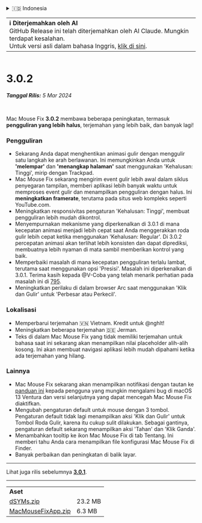 <details>
<summary>🇮🇩 Indonesia</summary>

[🇬🇧 English (GitHub)](https://github.com/noah-nuebling/mac-mouse-fix/releases/tag/3.0.2)\
[🇦🇩 Català](https://redirect.macmousefix.com/?target=mmf-release&tag=3.0.2&locale=ca)\
[🇩🇪 Deutsch](https://redirect.macmousefix.com/?target=mmf-release&tag=3.0.2&locale=de)\
[🇪🇸 Español](https://redirect.macmousefix.com/?target=mmf-release&tag=3.0.2&locale=es)\
[🇫🇷 Français](https://redirect.macmousefix.com/?target=mmf-release&tag=3.0.2&locale=fr)\
**🇮🇩 Indonesia**\
[🇮🇹 Italiano](https://redirect.macmousefix.com/?target=mmf-release&tag=3.0.2&locale=it)\
[🇭🇺 Magyar](https://redirect.macmousefix.com/?target=mmf-release&tag=3.0.2&locale=hu)\
[🇳🇱 Nederlands](https://redirect.macmousefix.com/?target=mmf-release&tag=3.0.2&locale=nl)\
[🇵🇱 Polski](https://redirect.macmousefix.com/?target=mmf-release&tag=3.0.2&locale=pl)\
[🇧🇷 Português (Brasil)](https://redirect.macmousefix.com/?target=mmf-release&tag=3.0.2&locale=pt-BR)\
[🇵🇹 Português (Portugal)](https://redirect.macmousefix.com/?target=mmf-release&tag=3.0.2&locale=pt-PT)\
[🇷🇴 Română](https://redirect.macmousefix.com/?target=mmf-release&tag=3.0.2&locale=ro)\
[🇸🇪 Svenska](https://redirect.macmousefix.com/?target=mmf-release&tag=3.0.2&locale=sv)\
[🇻🇳 Tiếng Việt](https://redirect.macmousefix.com/?target=mmf-release&tag=3.0.2&locale=vi)\
[🇹🇷 Türkçe](https://redirect.macmousefix.com/?target=mmf-release&tag=3.0.2&locale=tr)\
[🇨🇿 Čeština](https://redirect.macmousefix.com/?target=mmf-release&tag=3.0.2&locale=cs)\
[🇬🇷 Ελληνικά](https://redirect.macmousefix.com/?target=mmf-release&tag=3.0.2&locale=el)\
[🇷🇺 Русский](https://redirect.macmousefix.com/?target=mmf-release&tag=3.0.2&locale=ru)\
[🇺🇦 Українська](https://redirect.macmousefix.com/?target=mmf-release&tag=3.0.2&locale=uk)\
[🇮🇱 עברית](https://redirect.macmousefix.com/?target=mmf-release&tag=3.0.2&locale=he)\
[🇸🇦 العربية](https://redirect.macmousefix.com/?target=mmf-release&tag=3.0.2&locale=ar)\
[🇮🇳 हिन्दी](https://redirect.macmousefix.com/?target=mmf-release&tag=3.0.2&locale=hi)\
[🇹🇭 ไทย](https://redirect.macmousefix.com/?target=mmf-release&tag=3.0.2&locale=th)\
[🇨🇳 中文 (简体)](https://redirect.macmousefix.com/?target=mmf-release&tag=3.0.2&locale=zh-Hans)\
[🇨🇳 中文 (繁體)](https://redirect.macmousefix.com/?target=mmf-release&tag=3.0.2&locale=zh-Hant)\
[🇭🇰 中文（香港)](https://redirect.macmousefix.com/?target=mmf-release&tag=3.0.2&locale=zh-HK)\
[🇯🇵 日本語](https://redirect.macmousefix.com/?target=mmf-release&tag=3.0.2&locale=ja)\
[🇰🇷 한국어](https://redirect.macmousefix.com/?target=mmf-release&tag=3.0.2&locale=ko)\
[Help translate Mac Mouse Fix to different languages!](https://github.com/noah-nuebling/mac-mouse-fix/discussions/731)
</details>
<table align=><td>
<b>ℹ️ Diterjemahkan oleh AI</b><br>
GitHub Release ini telah diterjemahkan oleh AI Claude. Mungkin terdapat kesalahan.<br>
Untuk versi asli dalam bahasa Inggris, <a href="https://github.com/noah-nuebling/mac-mouse-fix/releases/tag/3.0.2">klik di sini</a>.
</td></table>

<table></table>

# 3.0.2
***Tanggal Rilis:** 5 Mar 2024*

<br>

Mac Mouse Fix **3.0.2** membawa beberapa peningkatan, termasuk **pengguliran yang lebih halus**, terjemahan yang lebih baik, dan banyak lagi!

### Pengguliran

- Sekarang Anda dapat menghentikan animasi gulir dengan menggulir satu langkah ke arah berlawanan. Ini memungkinkan Anda untuk **'melempar'** dan **'menangkap halaman'** saat menggunakan 'Kehalusan: Tinggi', mirip dengan Trackpad.
- Mac Mouse Fix sekarang mengirim event gulir lebih awal dalam siklus penyegaran tampilan, memberi aplikasi lebih banyak waktu untuk memproses event gulir dan menampilkan pengguliran dengan halus. Ini **meningkatkan framerate**, terutama pada situs web kompleks seperti YouTube.com.
- Meningkatkan responsivitas pengaturan 'Kehalusan: Tinggi', membuat pengguliran lebih mudah dikontrol.
- Menyempurnakan mekanisme yang diperkenalkan di 3.0.1 di mana kecepatan animasi menjadi lebih cepat saat Anda menggerakkan roda gulir lebih cepat ketika menggunakan 'Kehalusan: Regular'. Di 3.0.2 percepatan animasi akan terlihat lebih konsisten dan dapat diprediksi, membuatnya lebih nyaman di mata sambil memberikan kontrol yang baik.
- Memperbaiki masalah di mana kecepatan pengguliran terlalu lambat, terutama saat menggunakan opsi 'Presisi'. Masalah ini diperkenalkan di 3.0.1. Terima kasih kepada @V-Coba yang telah menarik perhatian pada masalah ini di [795](https://github.com/noah-nuebling/mac-mouse-fix/issues/795).
- Meningkatkan perilaku di dalam browser Arc saat menggunakan 'Klik dan Gulir' untuk 'Perbesar atau Perkecil'.

### Lokalisasi

- Memperbarui terjemahan 🇻🇳 Vietnam. Kredit untuk @nghlt!
- Meningkatkan beberapa terjemahan 🇩🇪 Jerman.
- Teks di dalam Mac Mouse Fix yang tidak memiliki terjemahan untuk bahasa saat ini sekarang akan menampilkan nilai placeholder alih-alih kosong. Ini akan membuat navigasi aplikasi lebih mudah dipahami ketika ada terjemahan yang hilang.

### Lainnya

- Mac Mouse Fix sekarang akan menampilkan notifikasi dengan tautan ke [panduan ini](https://github.com/noah-nuebling/mac-mouse-fix/discussions/861) kepada pengguna yang mungkin mengalami bug di macOS 13 Ventura dan versi selanjutnya yang dapat mencegah Mac Mouse Fix diaktifkan.
- Mengubah pengaturan default untuk mouse dengan 3 tombol. Pengaturan default tidak lagi menampilkan aksi 'Klik dan Gulir' untuk Tombol Roda Gulir, karena itu cukup sulit dilakukan. Sebagai gantinya, pengaturan default sekarang menampilkan aksi 'Tahan' dan 'Klik Ganda'.
- Menambahkan tooltip ke ikon Mac Mouse Fix di tab Tentang. Ini memberi tahu Anda cara menampilkan file konfigurasi Mac Mouse Fix di Finder.
- Banyak perbaikan dan peningkatan di balik layar.

---

Lihat juga rilis sebelumnya [**3.0.1**](https://redirect.macmousefix.com/?target=mmf-release&tag=3.0.1&locale=id).

---

<table align="start">
<tr>
    <td colspan=2>
        <b>Aset</b>
    </td>
</tr>
<tr>
    <td><a href="https://github.com/noah-nuebling/mac-mouse-fix/releases/download/3.0.2/dSYMs.zip">dSYMs.zip</a></td>
    <td>23.2 MB</td>
</tr>
<tr>
    <td><a href="https://github.com/noah-nuebling/mac-mouse-fix/releases/download/3.0.2/MacMouseFixApp.zip">MacMouseFixApp.zip</a></td>
    <td>6.3 MB</td>
</tr>
</table>